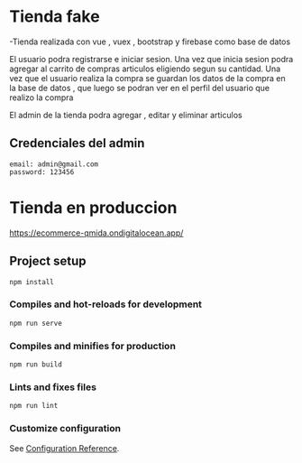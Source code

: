 # Tienda fake

-Tienda realizada con vue , vuex , bootstrap y firebase como base de datos

El usuario podra registrarse e iniciar sesion. Una vez que inicia sesion podra agregar al carrito de compras articulos eligiendo segun su cantidad.
Una vez que el usuario realiza la compra se guardan los datos de la compra en la base de datos , que luego se podran ver en el perfil del usuario que realizo la compra

El admin de la tienda podra agregar , editar y eliminar articulos



## Credenciales del admin
```
email: admin@gmail.com
password: 123456

```

# Tienda en produccion

https://ecommerce-qmida.ondigitalocean.app/





## Project setup
```
npm install
```

### Compiles and hot-reloads for development
```
npm run serve
```

### Compiles and minifies for production
```
npm run build
```

### Lints and fixes files
```
npm run lint
```

### Customize configuration
See [Configuration Reference](https://cli.vuejs.org/config/).
